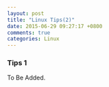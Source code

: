 ```yaml
---
layout: post
title: "Linux Tips(2)"
date: 2015-06-29 09:27:17 +0800
comments: true
categories: Linux
---
```

### Tips 1
To Be Added.
